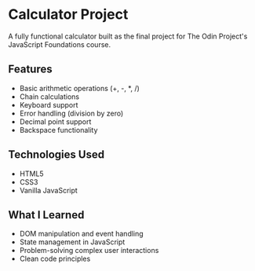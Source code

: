 # Calculator Project

A fully functional calculator built as the final project for The Odin Project's JavaScript Foundations course.

## Features
- Basic arithmetic operations (+, -, *, /)
- Chain calculations
- Keyboard support
- Error handling (division by zero)
- Decimal point support
- Backspace functionality

## Technologies Used
- HTML5
- CSS3
- Vanilla JavaScript

## What I Learned
- DOM manipulation and event handling
- State management in JavaScript
- Problem-solving complex user interactions
- Clean code principles